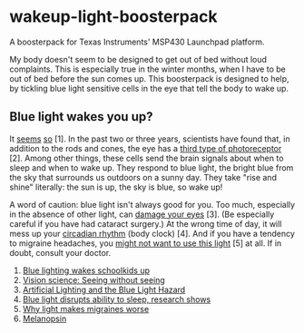 wakeup-light-boosterpack
========================

A boosterpack for Texas Instruments' MSP430 Launchpad platform.

My body doesn't seem to be designed to get out of bed without loud
complaints.  This is especially true in the winter months, when I have
to be out of bed before the sun comes up.  This boosterpack is
designed to help, by tickling blue light sensitive cells in the
eye that tell the body to wake up.

Blue light wakes you up?
------------------------

It
[seems](http://gizmodo.com/5701003/blue-lighting-wakes-schoolkids-up)
[so](http://www.dailymail.co.uk/sciencetech/article-1333029/Blue-lighting-trialled-British-school-wake-drowsy-pupils-thing-morning.html)
[1].  In the past two or three years, scientists have found that, in
addition to the rods and cones, the eye has a
[third type of photoreceptor](http://www.nature.com/news/2011/110119/full/469284a.html
"Vision sciene: Seeing without seeing") [2].  Among other things,
these cells send the brain signals about when to sleep and when to
wake up.  They respond to blue light, the bright blue from the sky
that surrounds us outdoors on a sunny day.  They take "rise and shine"
literally: the sun is up, the sky is blue, so wake up!

A word of caution: blue light isn't always good for you.  Too much,
especially in the absence of other light, can
[damage your eyes](http://www.mdsupport.org/library/hazard.html) [3].
(Be especially careful if you have had cataract surgery.)  At the
wrong time of day, it will mess up your
[circadian rhythm](http://abclocal.go.com/ktrk/story?section=news/health&id=8779461)
(body clock) [4].  And if you have a tendency to migraine headaches,
you
[might not want to use this light](http://news.sciencemag.org/sciencenow/2010/01/11-01.html?etoc
"Why light makes migraines worse") [5] at all.  If in doubt, consult
your doctor.

1. [Blue lighting wakes schoolkids up](http://gizmodo.com/5701003/blue-lighting-wakes-schoolkids-up)
2. [Vision science: Seeing without seeing](http://www.nature.com/news/2011/110119/full/469284a.html)
3. [Artificial Lighting and the Blue Light Hazard](http://www.mdsupport.org/library/hazard.html)
4. [Blue light disrupts ability to sleep, research shows](http://abclocal.go.com/ktrk/story?section=news/health&id=8779461)
5. [Why light makes migraines worse](http://news.sciencemag.org/sciencenow/2010/01/11-01.html?etoc)
6. [Melanopsin](http://en.wikipedia.org/wiki/Melanopsin)

